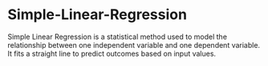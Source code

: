 # Simple-Linear-Regression
Simple Linear Regression is a statistical method used to model the relationship between one independent variable and one dependent variable. It fits a straight line to predict outcomes based on input values.
